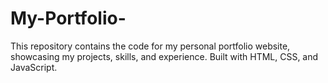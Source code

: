 # My-Portfolio-
This repository contains the code for my personal portfolio website, showcasing my projects, skills, and experience. Built with HTML, CSS, and JavaScript.
